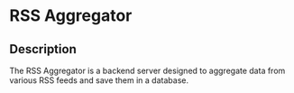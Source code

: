 # RSS Aggregator

## Description

The RSS Aggregator is a backend server designed to aggregate data from various RSS feeds and save them in a database.
